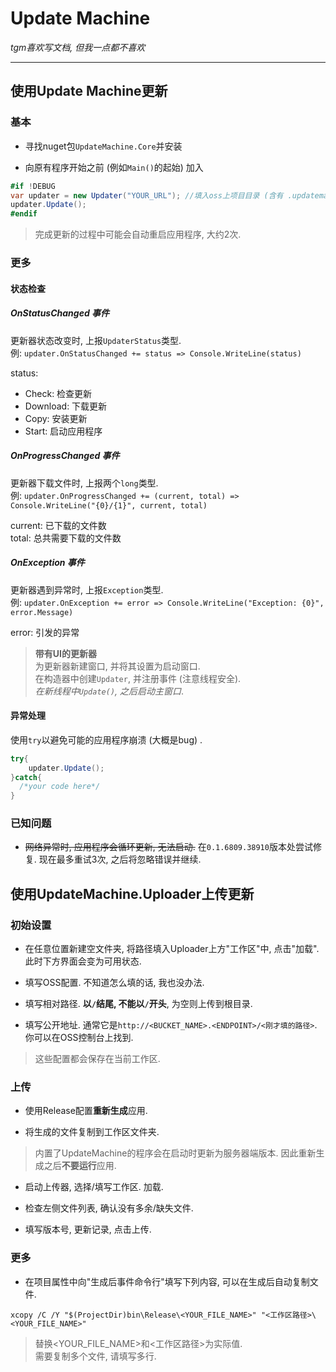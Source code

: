 # Update Machine  
*tgm喜欢写文档, 但我一点都不喜欢*  

---  
## 使用Update Machine更新  
### 基本  
* 寻找nuget包`UpdateMachine.Core`并安装  

* 向原有程序开始之前 (例如`Main()`的起始) 加入
```csharp
#if !DEBUG
var updater = new Updater("YOUR_URL"); //填入oss上项目目录 (含有 .updatemachine 文件夹) 的公开地址
updater.Update();
#endif
```   
>完成更新的过程中可能会自动重启应用程序, 大约2次.  

### 更多  
#### 状态检查  
##### OnStatusChanged 事件  
更新器状态改变时, 上报`UpdaterStatus`类型.  
例: `updater.OnStatusChanged += status => Console.WriteLine(status)`  
  
status:  
* Check: 检查更新  
* Download: 下载更新  
* Copy: 安装更新  
* Start: 启动应用程序  

##### OnProgressChanged 事件  
更新器下载文件时, 上报两个`long`类型.  
例: `updater.OnProgressChanged += (current, total) => Console.WriteLine("{0}/{1}", current, total)`  
  
current: 已下载的文件数  
total: 总共需要下载的文件数  

##### OnException 事件  
更新器遇到异常时, 上报`Exception`类型.  
例: `updater.OnException += error => Console.WriteLine("Exception: {0}", error.Message)`  
  
error: 引发的异常  

>**带有UI的更新器**  
为更新器新建窗口, 并将其设置为启动窗口.  
在构造器中创建`Updater`, 并注册事件 (注意线程安全).  
*在新线程中`Update()`, 之后启动主窗口*. 

#### 异常处理
使用`try`以避免可能的应用程序崩溃 (大概是bug) .  
```csharp
try{ 
    updater.Update();
}catch{
  /*your code here*/
}
```

### 已知问题
* ~~网络异常时, 应用程序会循环更新, 无法启动.~~ 在`0.1.6809.38910`版本处尝试修复. 现在最多重试3次, 之后将忽略错误并继续.

## 使用UpdateMachine.Uploader上传更新  
### 初始设置  
* 在任意位置新建空文件夹, 将路径填入Uploader上方"工作区"中, 点击"加载". 此时下方界面会变为可用状态.  

* 填写OSS配置. 不知道怎么填的话, 我也没办法.

* 填写相对路径. **以`/`结尾, 不能以`/`开头**, 为空则上传到根目录.  

* 填写公开地址. 通常它是`http://<BUCKET_NAME>.<ENDPOINT>/<刚才填的路径>`. 你可以在OSS控制台上找到.   
>这些配置都会保存在当前工作区.  

### 上传
* 使用Release配置**重新生成**应用.

* 将生成的文件复制到工作区文件夹.  
>内置了UpdateMachine的程序会在启动时更新为服务器端版本. 因此重新生成之后**不要运行**应用.

* 启动上传器, 选择/填写工作区. 加载.

* 检查左侧文件列表, 确认没有多余/缺失文件.  

* 填写版本号, 更新记录, 点击上传.  

### 更多  
* 在项目属性中向"生成后事件命令行"填写下列内容, 可以在生成后自动复制文件.
```
xcopy /C /Y "$(ProjectDir)bin\Release\<YOUR_FILE_NAME>" "<工作区路径>\<YOUR_FILE_NAME>"
```
>替换<YOUR_FILE_NAME>和<工作区路径>为实际值.  
需要复制多个文件, 请填写多行.  
